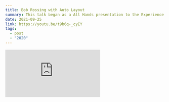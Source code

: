 ```yaml
---
title: Bob Rossing with Auto Layout
summary: This talk began as a All Hands presentation to the Experience Design team at Driveway
date: 2021-09-25
link: https://youtu.be/t9b6q-_cyEY
tags:
  - post
  - "2020"
---
```


<iframe class="ratio-16-9" src="https://www.youtube.com/embed/t9b6q-_cyEY" title="YouTube video player" frameborder="0" allow="accelerometer; autoplay; clipboard-write; encrypted-media; gyroscope; picture-in-picture; web-share" allowfullscreen></iframe>
